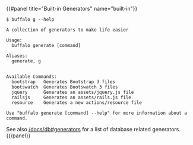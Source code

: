{{#panel title="Built-in Generators" name="built-in"}}

```text
$ buffalo g --help

A collection of generators to make life easier

Usage:
  buffalo generate [command]

Aliases:
  generate, g


Available Commands:
  bootstrap   Generates Bootstrap 3 files
  bootswatch  Generates Bootswatch 3 files
  jquery      Generates an assets/jquery.js file
  railsjs     Generates an assets/rails.js file
  resource    Generates a new actions/resource file

Use "buffalo generate [command] --help" for more information about a command.
```

See also [/docs/db#generators](/docs/db#generators) for a list of database related generators.
{{/panel}}
